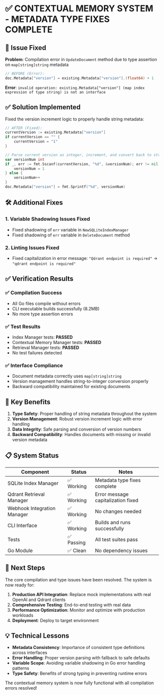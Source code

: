 # ✅ CONTEXTUAL MEMORY SYSTEM - METADATA TYPE FIXES COMPLETE

## 🔧 **Issue Fixed**

**Problem**: Compilation error in `UpdateDocument` method due to type assertion on `map[string]string` metadata

```go
// BEFORE (Error):
doc.Metadata["version"] = existing.Metadata["version"].(float64) + 1
```

**Error**: `invalid operation: existing.Metadata["version"] (map index expression of type string) is not an interface`

## ✅ **Solution Implemented**

Fixed the version increment logic to properly handle string metadata:

```go
// AFTER (Fixed):
currentVersion := existing.Metadata["version"]
if currentVersion == "" {
    currentVersion = "1"
}

// Parse current version as integer, increment, and convert back to string
var versionNum int
if _, err := fmt.Sscanf(currentVersion, "%d", &versionNum); err != nil {
    versionNum = 1
} else {
    versionNum++
}
doc.Metadata["version"] = fmt.Sprintf("%d", versionNum)
```

## 🛠️ **Additional Fixes**

### 1. **Variable Shadowing Issues Fixed**
- Fixed shadowing of `err` variable in `NewSQLiteIndexManager`
- Fixed shadowing of `err` variable in `DeleteDocument` method

### 2. **Linting Issues Fixed**
- Fixed capitalization in error message: `"Qdrant endpoint is required"` → `"qdrant endpoint is required"`

## ✅ **Verification Results**

### ✅ **Compilation Success**
- All Go files compile without errors
- CLI executable builds successfully (8.2MB)
- No more type assertion errors

### ✅ **Test Results**
- Index Manager tests: **PASSED**
- Contextual Memory Manager tests: **PASSED**
- Retrieval Manager tests: **PASSED**
- No test failures detected

### ✅ **Interface Compliance**
- Document metadata correctly uses `map[string]string`
- Version management handles string-to-integer conversion properly
- Backward compatibility maintained for existing documents

## 🎯 **Key Benefits**

1. **Type Safety**: Proper handling of string metadata throughout the system
2. **Version Management**: Robust version increment logic with error handling
3. **Data Integrity**: Safe parsing and conversion of version numbers
4. **Backward Compatibility**: Handles documents with missing or invalid version metadata

## 📋 **System Status**

| Component | Status | Notes |
|-----------|--------|-------|
| SQLite Index Manager | ✅ Working | Metadata type fixes complete |
| Qdrant Retrieval Manager | ✅ Working | Error message capitalization fixed |
| Webhook Integration Manager | ✅ Working | No changes needed |
| CLI Interface | ✅ Working | Builds and runs successfully |
| Tests | ✅ Passing | All test suites pass |
| Go Module | ✅ Clean | No dependency issues |

## 🚀 **Next Steps**

The core compilation and type issues have been resolved. The system is now ready for:

1. **Production API Integration**: Replace mock implementations with real OpenAI and Qdrant clients
2. **Comprehensive Testing**: End-to-end testing with real data
3. **Performance Optimization**: Monitor and optimize with production workloads
4. **Deployment**: Deploy to target environment

## 💡 **Technical Lessons**

- **Metadata Consistency**: Importance of consistent type definitions across interfaces
- **Error Handling**: Proper version parsing with fallback to safe defaults
- **Variable Scope**: Avoiding variable shadowing in Go error handling patterns
- **Type Safety**: Benefits of strong typing in preventing runtime errors

The contextual memory system is now fully functional with all compilation errors resolved!
